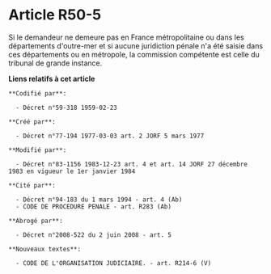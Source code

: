 # Article R50-5

Si le demandeur ne demeure pas en France métropolitaine ou dans les départements d'outre-mer et si aucune juridiction pénale
n'a été saisie dans ces départements ou en métropole, la commission compétente est celle du tribunal de grande instance.

**Liens relatifs à cet article**

	**Codifié par**:

	  - Décret n°59-318 1959-02-23

	**Créé par**:

	  - Décret n°77-194 1977-03-03 art. 2 JORF 5 mars 1977

	**Modifié par**:

	  - Décret n°83-1156 1983-12-23 art. 4 et art. 14 JORF 27 décembre 1983 en vigueur le 1er janvier 1984

	**Cité par**:

	  - Décret n°94-183 du 1 mars 1994 - art. 4 (Ab)
	  - CODE DE PROCEDURE PENALE - art. R283 (Ab)

	**Abrogé par**:

	  - Décret n°2008-522 du 2 juin 2008 - art. 5

	**Nouveaux textes**:

	  - CODE DE L'ORGANISATION JUDICIAIRE. - art. R214-6 (V)
